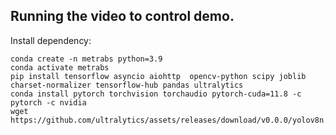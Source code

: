 ## Running the video to control demo. 



Install dependency:
```
conda create -n metrabs python=3.9
conda activate metrabs
pip install tensorflow asyncio aiohttp  opencv-python scipy joblib charset-normalizer tensorflow-hub pandas ultralytics
conda install pytorch torchvision torchaudio pytorch-cuda=11.8 -c pytorch -c nvidia
wget https://github.com/ultralytics/assets/releases/download/v0.0.0/yolov8n.pt
```